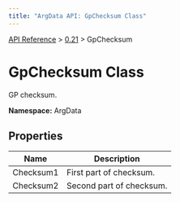 ```yaml
---
title: "ArgData API: GpChecksum Class"
---
```


[API Reference](/argdata/api/) &gt; [0.21](/argdata/api/0.21/) &gt; GpChecksum

# GpChecksum Class

GP checksum.

**Namespace:** ArgData

## Properties

<table class="table table-bordered table-striped ">
<thead>
  <tr>
    <th>Name</th>
    <th>Description</th>
  </tr>
</thead>
<tbody>
  <tr>
    <td>Checksum1</td>
    <td>First part of checksum.</td>
  </tr>
  <tr>
    <td>Checksum2</td>
    <td>Second part of checksum.</td>
  </tr>
</tbody>
</table>


